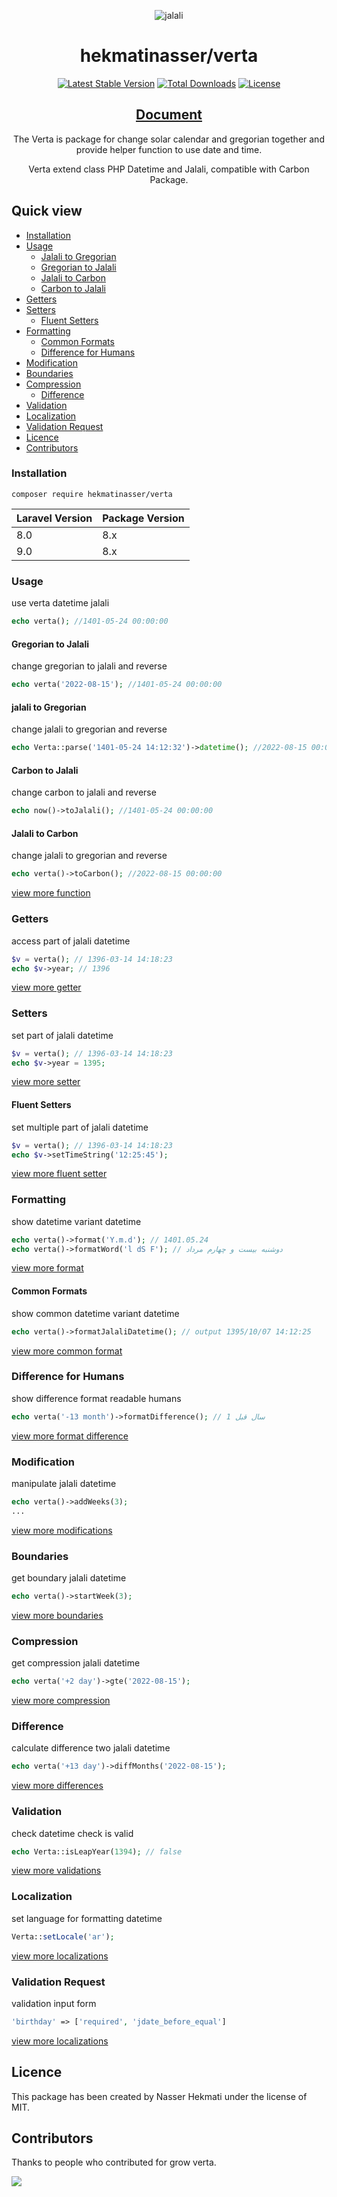 <p align="center">
<img src="https://raw.githubusercontent.com/hekmatinasser/verta/master/logo.png" alt="jalali">
</p>
<h1 align="center">hekmatinasser/verta</h1>
<p align="center">
<a href="https://packagist.org/packages/hekmatinasser/verta"><img src="https://poser.pugx.org/hekmatinasser/verta/v/stable" alt="Latest Stable Version"></a>
<a href="https://packagist.org/packages/hekmatinasser/verta"><img src="https://poser.pugx.org/hekmatinasser/verta/downloads" alt="Total Downloads"></a>
<a href="https://packagist.org/packages/hekmatinasser/verta"><img src="https://poser.pugx.org/hekmatinasser/verta/license" alt="License"></a>
</p>

<h2 align="center"><a href="https://hekmatinasser.github.io/verta">Document</a></h2>

<p align="center">The Verta is package for change solar calendar and gregorian together and provide helper function to use date and time.</p>
<p align="center">Verta extend class PHP Datetime and Jalali, compatible with Carbon Package.</p>


## Quick view
     
- [Installation](#installation)
- [Usage](#usage)
    - [Jalali to Gregorian](#jalali-to-gregorian)
    - [Gregorian to Jalali](#gregorian-to-jalali)
    - [Jalali to Carbon](#jalali-to-carbon)
    - [Carbon to Jalali](#carbon-to-jalali)
- [Getters](#getters)
- [Setters](#setters)
  - [Fluent Setters](#fluent-setters)
- [Formatting](#formatting)
  - [Common Formats](#common-formats)
  - [Difference for Humans](#difference-for-humans)
- [Modification](#modification)
- [Boundaries](#boundaries)
- [Compression](#compression)
  - [Difference](#difference)
- [Validation](#validation)
- [Localization](#localization)
- [Validation Request](#validation-request)
- [Licence](#licence)
- [Contributors](#contributors)

### Installation

```shell
composer require hekmatinasser/verta
```

<table>
    <thead>
    <tr>
        <th>Laravel Version</th>
        <th>Package Version</th>
    </tr>
    </thead>
    <tbody>
    <tr>
        <td>8.0</td>
        <td>8.x</td>
    </tr>
    <tr>
        <td>9.0</td>
        <td>8.x</td>
    </tr>
    </tbody>
</table>

### Usage
<p>use verta datetime jalali</p>

```php
echo verta(); //1401-05-24 00:00:00
```

#### Gregorian to Jalali
<p>change gregorian to jalali and reverse</p>

```php
echo verta('2022-08-15'); //1401-05-24 00:00:00
```

#### jalali to Gregorian
<p>change jalali to gregorian and reverse</p>

```php
echo Verta::parse('1401-05-24 14:12:32')->datetime(); //2022-08-15 00:00:00
```

#### Carbon to Jalali
<p>change carbon to jalali and reverse</p>

```php
echo now()->toJalali(); //1401-05-24 00:00:00
```

#### Jalali to Carbon
<p>change jalali to gregorian and reverse</p>

```php
echo verta()->toCarbon(); //2022-08-15 00:00:00
```
[view more function](https://hekmatinasser.github.io/verta/#instantiate)

### Getters
<p>access part of jalali datetime</p>

```php
$v = verta(); // 1396-03-14 14:18:23
echo $v->year; // 1396
```
[view more getter](https://hekmatinasser.github.io/verta/#getter)

### Setters
<p>set part of jalali datetime</p>

```php
$v = verta(); // 1396-03-14 14:18:23
echo $v->year = 1395;
```
[view more setter](https://hekmatinasser.github.io/verta/#setter)


#### Fluent Setters
<p>set multiple part of jalali datetime</p>

```php
$v = verta(); // 1396-03-14 14:18:23
echo $v->setTimeString('12:25:45');
```
[view more fluent setter](https://hekmatinasser.github.io/verta/#set_date_time)


### Formatting
<p>show datetime variant datetime</p>

```php
echo verta()->format('Y.m.d'); // 1401.05.24
echo verta()->formatWord('l dS F'); // دوشنبه بیست و چهارم مرداد
```
[view more format](https://hekmatinasser.github.io/verta/#formatting)


#### Common Formats
<p>show common datetime variant datetime</p>

```php
echo verta()->formatJalaliDatetime(); // output 1395/10/07 14:12:25
```
[view more common format](https://hekmatinasser.github.io/verta/#format_date_time)


### Difference for Humans
<p>show difference format readable humans</p>

```php
echo verta('-13 month')->formatDifference(); // 1 سال قبل
```
[view more format difference](https://hekmatinasser.github.io/verta/#format_difference)

### Modification
<p>manipulate jalali datetime</p>

```php
echo verta()->addWeeks(3); 
...
```
[view more modifications](https://hekmatinasser.github.io/verta/#modification)

### Boundaries
<p>get boundary jalali datetime</p>

```php
echo verta()->startWeek(3); 
```
[view more boundaries](https://hekmatinasser.github.io/verta/#boundaries)

### Compression
<p>get compression jalali datetime</p>

```php
echo verta('+2 day')->gte('2022-08-15');
```
[view more compression](https://hekmatinasser.github.io/verta/#comparison)


### Difference
<p>calculate difference two jalali datetime</p>

```php
echo verta('+13 day')->diffMonths('2022-08-15'); 
```
[view more differences](https://hekmatinasser.github.io/verta/#difference)

### Validation
<p>check datetime check is valid </p>

```php
echo Verta::isLeapYear(1394); // false
```
[view more validations](https://hekmatinasser.github.io/verta/#validation)


### Localization
<p>set language for formatting datetime</p>

```php
Verta::setLocale('ar');
```
[view more localizations](https://hekmatinasser.github.io/verta/#localization)


### Validation Request
<p>validation input form</p>

```php
'birthday' => ['required', 'jdate_before_equal']
```
[view more localizations](https://hekmatinasser.github.io/verta/#laravel_validation)


## Licence

This package has been created by Nasser Hekmati under the license of MIT.

## Contributors
Thanks to people who contributed for grow verta.

<a href="https://github.com/hekmatinasser/verta/graphs/contributors"><img src="https://opencollective.com/verta/contributors.svg?button=false" /></a>
